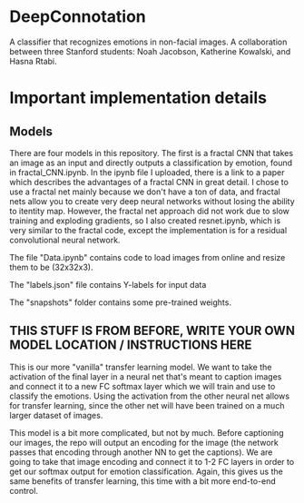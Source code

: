 # DeepConnotation
A classifier that recognizes emotions in non-facial images. A collaboration between three Stanford students: Noah Jacobson, Katherine Kowalski, and Hasna Rtabi.

# Important implementation details

## Models
There are four models in this repository. The first is a fractal CNN that takes an image as an input and directly outputs a classification by emotion, found in fractal_CNN.ipynb. In the ipynb file I uploaded, there is a link to a paper which describes the advantages of a fractal CNN in great detail. I chose to use a fractal net mainly because we don't have a ton of data, and fractal nets allow you to create very deep neural networks without losing the ability to itentity map. However, the fractal net approach did not work due to slow training and exploding gradients, so I also created resnet.ipynb, which is very similar to the fractal code, except the implementation is for a residual convolutional neural network.

The file "Data.ipynb" contains code to load images from online and resize them to be (32x32x3).

The "labels.json" file contains Y-labels for input data

The "snapshots" folder contains some pre-trained weights.

## THIS STUFF IS FROM BEFORE, WRITE YOUR OWN MODEL LOCATION / INSTRUCTIONS HERE
This is our more "vanilla" transfer learning model. We want to take the activation of the final layer in a neural net that's meant to caption images and connect it to a new FC softmax layer which we will train and use to classify the emotions. Using the activation from the other neural net allows for transfer learning, since the other net will have been trained on a much larger dataset of images.

This model is a bit more complicated, but not by much. Before captioning our images, the repo will output an encoding for the image (the network passes that encoding through another NN to get the captions). We are going to take that image encoding and connect it to 1-2 FC layers in order to get our softmax output for emotion classification. Again, this gives us the same benefits of transfer learning, this time with a bit more end-to-end control.
